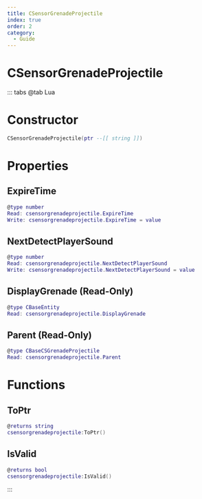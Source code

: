 ```yaml
---
title: CSensorGrenadeProjectile
index: true
order: 2
category:
  - Guide
---
```


# CSensorGrenadeProjectile

::: tabs
@tab Lua
# Constructor
```lua
CSensorGrenadeProjectile(ptr --[[ string ]])
```
# Properties
## ExpireTime 
```lua
@type number
Read: csensorgrenadeprojectile.ExpireTime
Write: csensorgrenadeprojectile.ExpireTime = value
```
## NextDetectPlayerSound 
```lua
@type number
Read: csensorgrenadeprojectile.NextDetectPlayerSound
Write: csensorgrenadeprojectile.NextDetectPlayerSound = value
```
## DisplayGrenade (Read-Only)
```lua
@type CBaseEntity
Read: csensorgrenadeprojectile.DisplayGrenade
```
## Parent (Read-Only)
```lua
@type CBaseCSGrenadeProjectile
Read: csensorgrenadeprojectile.Parent
```
# Functions
## ToPtr
```lua
@returns string
csensorgrenadeprojectile:ToPtr()
```
## IsValid
```lua
@returns bool
csensorgrenadeprojectile:IsValid()
```

:::